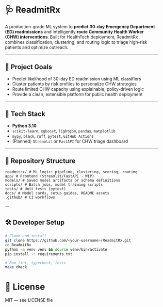 # 🩺 ReadmitRx

A production-grade ML system to **predict 30-day Emergency Department (ED) readmissions** and intelligently **route Community Health Worker (CHW) interventions**. Built for HealthTech deployment, ReadmitRx combines classification, clustering, and routing logic to triage high-risk patients and optimize outreach.

---

## 🚀 Project Goals

- Predict likelihood of 30-day ED readmission using ML classifiers
- Cluster patients by risk profiles to personalize CHW strategies
- Route limited CHW capacity using explainable, policy-driven logic
- Provide a clean, extensible platform for public health deployment

---

## 🧱 Tech Stack

- **Python 3.10**
- `scikit-learn`, `xgboost`, `lightgbm`, `pandas`, `matplotlib`
- `mypy`, `black`, `ruff`, `pytest`, `GitHub Actions`
- (Planned) `Streamlit` or `FastAPI` for CHW triage dashboard

---

## 📁 Repository Structure

```mermaid
readmitrx/ # ML logic: pipeline, clustering, scoring, routing
app/ # Frontend (Streamlit/FastAPI - WIP)
models/ # Saved model artifacts or schema definitions
scripts/ # Batch jobs, model training scripts
tests/ # Unit tests (pytest)
docs/ # Model cards, setup guides, README assets
.github/ # CI workflows

```

--

## 🛠️ Developer Setup

```bash
# Clone and install
git clone https://github.com/<your-username>/ReadmitRx.git
cd ReadmitRx
python -m venv venv && source venv/bin/activate
pip install -r requirements.txt

# Run lint, typecheck, tests
make check
```
# 📄 License
MIT — see LICENSE file
